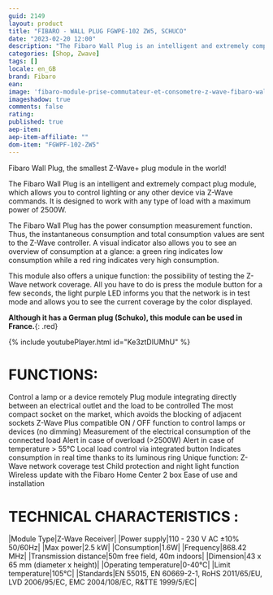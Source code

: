 ```yaml
---
guid: 2149
layout: product 
title: "FIBARO - WALL PLUG FGWPE-102 ZW5, SCHUCO"
date: "2023-02-20 12:00"
description: "The Fibaro Wall Plug is an intelligent and extremely compact plug module, which allows you to control lighting or any other device."
categories: [Shop, Zwave]
tags: []
locale: en_GB
brand: Fibaro
ean: 
image: 'fibaro-module-prise-commutateur-et-consometre-z-wave-fibaro-wall-plug-fgwpf-102-zw5-schuko.jpg'
imageshadow: true
comments: false
rating:  
published: true
aep-item: 
aep-item-affiliate: ""
dom-item: "FGWPF-102-ZW5"
---
```


Fibaro Wall Plug, the smallest Z-Wave+ plug module in the world!

The Fibaro Wall Plug is an intelligent and extremely compact plug module, which allows you to control lighting or any other device via Z-Wave commands. It is designed to work with any type of load with a maximum power of 2500W.

The Fibaro Wall Plug has the power consumption measurement function. Thus, the instantaneous consumption and total consumption values are sent to the Z-Wave controller. A visual indicator also allows you to see an overview of consumption at a glance: a green ring indicates low consumption while a red ring indicates very high consumption.

This module also offers a unique function: the possibility of testing the Z-Wave network coverage. All you have to do is press the module button for a few seconds, the light purple LED informs you that the network is in test mode and allows you to see the current coverage by the color displayed.

**Although it has a German plug (Schuko), this module can be used in France.**{: .red}

{% include youtubePlayer.html id="Ke3ztDIUMhU" %}

# FUNCTIONS:

Control a lamp or a device remotely
Plug module integrating directly between an electrical outlet and the load to be controlled
The most compact socket on the market, which avoids the blocking of adjacent sockets
Z-Wave Plus compatible
ON / OFF function to control lamps or devices (no dimming)
Measurement of the electrical consumption of the connected load
Alert in case of overload (>2500W)
Alert in case of temperature > 55°C
Local load control via integrated button
Indicates consumption in real time thanks to its luminous ring
Unique function: Z-Wave network coverage test
Child protection and night light function
Wireless update with the Fibaro Home Center 2 box
Ease of use and installation
 
 
# TECHNICAL CHARACTERISTICS :

|Module Type|Z-Wave Receiver|
|Power supply|110 - 230 V AC ±10% 50/60Hz|
|Max power|2.5 kW|
|Consumption|1.6W|
|Frequency|868.42 MHz|
|Transmission distance|50m free field, 40m indoors|
|Dimension|43 x 65 mm (diameter x height)|
|Operating temperature|0-40°C|
|Limit temperature|105°C|
|Standards|EN 55015, EN 60669-2-1, RoHS 2011/65/EU, LVD 2006/95/EC, EMC 2004/108/EC, R&TTE 1999/5/EC|

